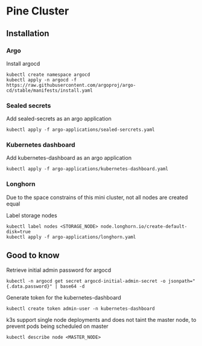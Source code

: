 # Pine Cluster

## Installation

### Argo

Install argocd
```
kubectl create namespace argocd
kubectl apply -n argocd -f https://raw.githubusercontent.com/argoproj/argo-cd/stable/manifests/install.yaml
```

### Sealed secrets

Add sealed-secrets as an argo application
```
kubectl apply -f argo-applications/sealed-sercrets.yaml
```

### Kubernetes dashboard

Add kubernetes-dashboard as an argo application
```
kubectl apply -f argo-applications/kubernetes-dashboard.yaml
```

### Longhorn

Due to the space constrains of this mini cluster, not all nodes are created equal

Label storage nodes
```
kubectl label nodes <STORAGE_NODE> node.longhorn.io/create-default-disk=true
kubectl apply -f argo-applications/longhorn.yaml
```

## Good to know

Retrieve initial admin password for argocd
```
kubectl -n argocd get secret argocd-initial-admin-secret -o jsonpath="{.data.password}" | base64 -d
```

Generate token for the kubernetes-dashboard
```
kubectl create token admin-user -n kubernetes-dashboard
```

k3s support single node deployments and does not taint the master node, to prevent pods being scheduled on master
```
kubectl describe node <MASTER_NODE>
```
